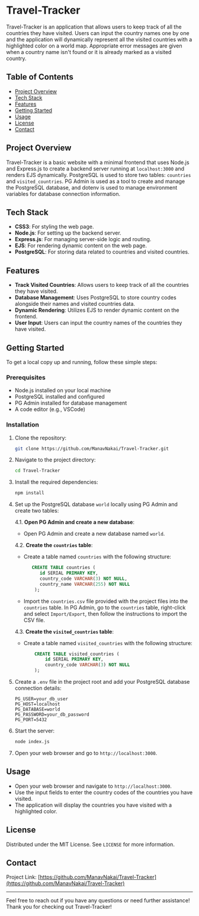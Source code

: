 # Travel-Tracker

Travel-Tracker is an application that allows users to keep track of all the countries they have visited. Users can input the country names one by one and the application will dynamically represent all the visited countries with a highlighted color on a world map. Appropriate error messages are given when a country name isn't found or it is already marked as a visited country.

## Table of Contents
- [Project Overview](#project-overview)
- [Tech Stack](#tech-stack)
- [Features](#features)
- [Getting Started](#getting-started)
- [Usage](#usage)
- [License](#license)
- [Contact](#contact)

## Project Overview
Travel-Tracker is a basic website with a minimal frontend that uses Node.js and Express.js to create a backend server running at `localhost:3000` and renders EJS dynamically. PostgreSQL is used to store two tables: `countries` and `visited_countries`. PG Admin is used as a tool to create and manage the PostgreSQL database, and dotenv is used to manage environment variables for database connection information.

## Tech Stack
- **CSS3**: For styling the web page.
- **Node.js**: For setting up the backend server.
- **Express.js**: For managing server-side logic and routing.
- **EJS**: For rendering dynamic content on the web page.
- **PostgreSQL**: For storing data related to countries and visited countries.

## Features
- **Track Visited Countries**: Allows users to keep track of all the countries they have visited.
- **Database Management**: Uses PostgreSQL to store country codes alongside their names and visited countries data.
- **Dynamic Rendering**: Utilizes EJS to render dynamic content on the frontend.
- **User Input**: Users can input the country names of the countries they have visited.

## Getting Started
To get a local copy up and running, follow these simple steps:

### Prerequisites
- Node.js installed on your local machine
- PostgreSQL installed and configured
- PG Admin installed for database management
- A code editor (e.g., VSCode)

### Installation
1. Clone the repository:
   ```sh
   git clone https://github.com/ManavNakai/Travel-Tracker.git
   ```
2. Navigate to the project directory:
   ```sh
   cd Travel-Tracker
   ```
3. Install the required dependencies:
   ```sh
   npm install
   ```
4. Set up the PostgreSQL database `world` locally using PG Admin and create two tables:
   
   4.1. **Open PG Admin and create a new database**:
   
   - Open PG Admin and create a new database named `world`.
    
   4.2. **Create the `countries` table**:
     
   - Create a table named `countries` with the following structure:
     ```sql
        CREATE TABLE countries (
           id SERIAL PRIMARY KEY,
           country_code VARCHAR(3) NOT NULL,
           country_name VARCHAR(255) NOT NULL
         );
     ```
     
   - Import the `countries.csv` file provided with the project files into the `countries` table. In PG Admin, go to the `countries` table, right-click and select `Import/Export`, then follow the instructions to import the CSV file.
     
   4.3. **Create the `visited_countries` table**:
     
   - Create a table named `visited_countries` with the following structure:
     
     ```sql
         CREATE TABLE visited_countries (
             id SERIAL PRIMARY KEY,
             country_code VARCHAR(3) NOT NULL
         );
     ```
     
6. Create a `.env` file in the project root and add your PostgreSQL database connection details:
   
   ```plaintext
   PG_USER=your_db_user
   PG_HOST=localhost
   PG_DATABASE=world
   PG_PASSWORD=your_db_password
   PG_PORT=5432
   ```
7. Start the server:
   ```sh
   node index.js
   ```
8. Open your web browser and go to `http://localhost:3000`.

## Usage
- Open your web browser and navigate to `http://localhost:3000`.
- Use the input fields to enter the country codes of the countries you have visited.
- The application will display the countries you have visited with a highlighted color.

## License
Distributed under the MIT License. See `LICENSE` for more information.

## Contact
Project Link: [https://github.com/ManavNakai/Travel-Tracker](https://github.com/ManavNakai/Travel-Tracker)

---

Feel free to reach out if you have any questions or need further assistance! Thank you for checking out Travel-Tracker!
